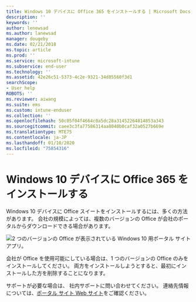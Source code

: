 ```yaml
---
title: Windows 10 デバイスに Office 365 をインストールする | Microsoft Docs
description: ''
keywords: ''
author: lenewsad
ms.author: lanewsad
manager: dougeby
ms.date: 02/21/2018
ms.topic: article
ms.prod: ''
ms.service: microsoft-intune
ms.subservice: end-user
ms.technology: ''
ms.assetid: 42e26c51-5373-4c2e-9321-34d85560f3d1
searchScope:
- User help
ROBOTS: ''
ms.reviewer: aiwang
ms.suite: ems
ms.custom: intune-enduser
ms.collection: ''
ms.openlocfilehash: 50c05f04f4664c0a5dc28a31452264814853a343
ms.sourcegitcommit: caee3c3fa77586314aa8040b0caf32a0527b669e
ms.translationtype: MTE75
ms.contentlocale: ja-JP
ms.lasthandoff: 01/10/2020
ms.locfileid: "75854316"
---
```

# <a name="installing-office-365-on-your-windows-10-device"></a>Windows 10 デバイスに Office 365 をインストールする

Windows 10 デバイスに Office スイートをインストールするには、多くの方法があります。 会社の規模によっては、複数のバージョンの Office が会社のポータルからダウンロードできる場合があります。

![2 つのバージョンの Office が表示されている Windows 10 用ポータル サイト アプリ。](./media/multiple-office-installs-cp-win10.png)

会社が Office を使用可能にしている場合は、1 つのバージョンの Office のみをインストールしてください。 両方をインストールしようとすると、最初にインストールした方を削除することになります。

サポートが必要な場合は、 社内サポートに問い合わせてください。 連絡先情報については、[ポータル サイト Web サイト](https://go.microsoft.com/fwlink/?linkid=2010980)をご確認ください。
